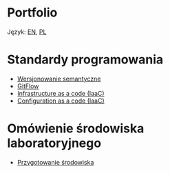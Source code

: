 Portfolio
=========

Język: [EN](README.md), [PL](README.PL.md)

Standardy programowania
=========
 - [Wersjonowanie semantyczne](programming_standards/PL/SemanticVersioning.md)
 - [GitFlow](programming_standards/PL/Gitflow.md)
 - [Infrastructure as a code (IaaC)](infrastructure_as_code/PL/Overview.md)
 - [Configuration as a code (IaaC)](configuration_as_code/PL/Overview.md)

Omówienie środowiska laboratoryjnego
=========
 - [Przygotowanie środowiska](laboratory_environment/PL/Overview.md)